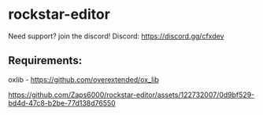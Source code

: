 # rockstar-editor
Need support? join the discord!
Discord: https://discord.gg/cfxdev
## Requirements: 
oxlib - https://github.com/overextended/ox_lib


https://github.com/Zaps6000/rockstar-editor/assets/122732007/0d9bf529-bd4d-47c8-b2be-77d138d76550

